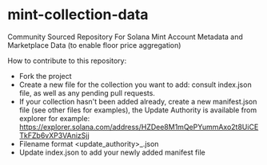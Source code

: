 # mint-collection-data

Community Sourced Repository For Solana Mint Account Metadata and Marketplace Data (to enable floor price aggregation)

How to contribute to this repository:

* Fork the project
* Create a new file for the collection you want to add: consult index.json file, as well as any pending pull requests.
* If your collection hasn't been added already, create a new manifest.json file (see other files for examples), the Update Authority is available from explorer for example: https://explorer.solana.com/address/HZDee8M1mQePYummAxo2t8UiCETkFZb6vXP3VAnizSjj
* Filename format <update_authority>_<symbol if exists>.json
* Update index.json to add your newly added manifest file
 
  
